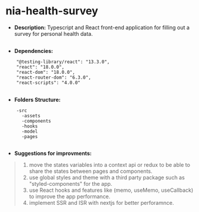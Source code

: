 # nia-health-survey
- **Description:**
    Typescript and React front-end application for filling out a survey for personal health data.
##
- **Dependencies:**
```
    "@testing-library/react": "13.3.0",
    "react": "18.0.0",
    "react-dom": "18.0.0",
    "react-router-dom": "6.3.0",
    "react-scripts": "4.0.0"
```
##
- **Folders Structure:**
```
    -src
      -assets
      -components
      -hooks
      -model
      -pages
```
##
- **Suggestions for improvments:**
> 1. move the states variables into a context api or redux to be able to share the states between pages and components.
> 2. use global styles and theme with a third party package such as "styled-components" for the app.
> 3. use React hooks and features like (memo, useMemo, useCallback) to improve the app performance.
> 4. implement SSR and ISR  with nextjs for better perforamnce.
##
